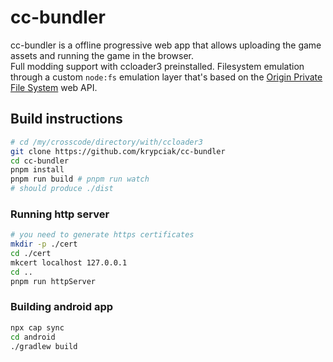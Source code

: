 # cc-bundler

cc-bundler is a offline progressive web app that allows uploading the game assets and running the game in the browser.  
Full modding support with ccloader3 preinstalled.
Filesystem emulation through a custom `node:fs` emulation layer that's based on the [Origin Private File System](https://developer.mozilla.org/en-US/docs/Web/API/File_System_API/Origin_private_file_system) web API.

## Build instructions

```bash
# cd /my/crosscode/directory/with/ccloader3
git clone https://github.com/krypciak/cc-bundler
cd cc-bundler
pnpm install
pnpm run build # pnpm run watch
# should produce ./dist
```

### Running http server

```bash
# you need to generate https certificates
mkdir -p ./cert
cd ./cert
mkcert localhost 127.0.0.1
cd ..
pnpm run httpServer
```


### Building android app

```bash
npx cap sync
cd android
./gradlew build
```
